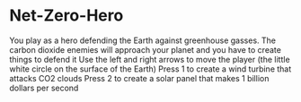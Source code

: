 # Net-Zero-Hero
You play as a hero defending the Earth against greenhouse gasses.
The carbon dioxide enemies will approach your planet and you have to create things to defend it
Use the left and right arrows to move the player (the little white circle on the surface of the Earth)
Press 1 to create a wind turbine that attacks CO2 clouds
Press 2 to create a solar panel that makes 1 billion dollars per second